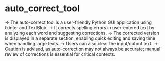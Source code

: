# auto_correct_tool

-> The auto-correct tool is a user-friendly Python GUI application using tkinter and TextBlob. 
-> It corrects spelling errors in user-entered text by analyzing each word and suggesting corrections. 
-> The corrected version is displayed in a separate section, enabling quick editing and saving time when handling large texts.
-> Users can also clear the input/output text. 
-> Caution is advised, as auto-correction may not always be accurate; manual review of corrections is essential for critical contexts.
